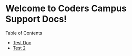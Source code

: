 # Welcome to Coders Campus Support Docs!

Table of Contents

- [Test Doc](/docs/TEST.md)
- [Test 2](/docs/TEST_TWO.md)
